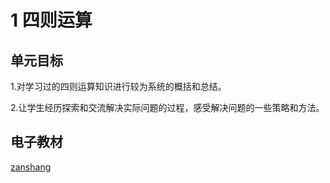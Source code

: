 # 1 四则运算

## 单元目标

1.对学习过的四则运算知识进行较为系统的概括和总结。

2.让学生经历探索和交流解决实际问题的过程，感受解决问题的一些策略和方法。

## 电子教材

<Epep grade="xxsx4b" :pep="1221001402131" :pages="2" :paged="12" ></Epep>

[zanshang](../res/zanshang.md ':include')